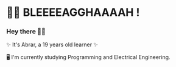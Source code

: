 


# 🧟‍♀️ BLEEEEAGGHAAAAH !
### Hey there ✌🏼
✨ It's Abrar, a 19 years old learner ✨



🖥 I'm currently studying Programming and Electrical Engineering.
